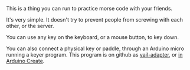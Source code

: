 This is a thing you can run to practice morse code with your friends.

It's very simple.
It doesn't try to prevent people from screwing with each other,
or the server.

You can use any key on the keyboard,
or a mouse button,
to key down.

You can also connect a physical key or paddle,
through an Arduino micro running a keyer program.
This program is on github as [vail-adapter](https://github.com/nealey/vail-adapter),
or [in Arduino Create](https://create.arduino.cc/editor/neale/f94bb765-47bd-4bc4-9cbf-b978f7124bdc).


